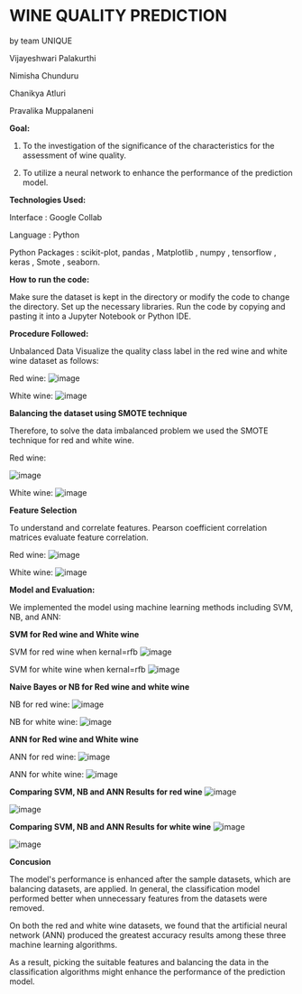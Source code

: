 # WINE QUALITY PREDICTION

by team UNIQUE

Vijayeshwari Palakurthi

Nimisha Chunduru

Chanikya Atluri

Pravalika Muppalaneni

**Goal:**

1) To the investigation of the significance of the characteristics for the assessment of wine quality. 

2) To utilize a neural network to enhance the performance of the prediction model. 

**Technologies Used:**

Interface : Google Collab

Language : Python

Python Packages : scikit-plot, pandas , Matplotlib , numpy , tensorflow , keras , Smote , seaborn.

**How to run the code:**

Make sure the dataset is kept in the directory or modify the code to change the directory. Set up the necessary libraries. Run the code by copying and pasting it into a Jupyter Notebook or Python IDE.

**Procedure Followed:**

Unbalanced Data Visualize the quality class label in the red wine and white wine dataset as follows:

Red wine:
![image](https://user-images.githubusercontent.com/50485624/236934551-ba122c9b-272d-454e-afdc-12f8d4b9c4ea.png)

White wine:
![image](https://user-images.githubusercontent.com/50485624/236934817-cdda168b-175f-4488-90d4-f2082e248fab.png)

**Balancing the dataset using SMOTE technique**

Therefore, to solve the data imbalanced problem we used the SMOTE technique for red and white wine.

Red wine:

![image](https://user-images.githubusercontent.com/50485624/236935445-6bc50929-3afd-4ece-88ab-9b04af8245a6.png)
 
White wine:
![image](https://user-images.githubusercontent.com/50485624/236935470-4d57e349-0ebf-4471-b4fa-eb14d5400474.png)
 
**Feature Selection**

To understand and correlate features. Pearson coefficient correlation matrices evaluate feature correlation.

Red wine:
![image](https://user-images.githubusercontent.com/50485624/236935753-61424e67-7f6f-4c27-990c-58c666d881fd.png)
 
White wine:
![image](https://user-images.githubusercontent.com/50485624/236936050-3cd19067-9210-4b8a-b878-2fb33fa8b45c.png)
 
**Model and Evaluation:** 

We implemented the model using machine learning methods including SVM, NB, and ANN:

**SVM for Red wine and White wine**

SVM for red wine when kernal=rfb
![image](https://user-images.githubusercontent.com/50485624/236936617-3680f017-1227-4a42-a5d3-01aa4c6beb45.png)
 
SVM for white wine when kernal=rfb
![image](https://user-images.githubusercontent.com/50485624/236936661-773748d6-c64b-4d80-aa5e-55c6a0061806.png)

**Naive Bayes or NB for Red wine and white wine**

NB for red wine:
![image](https://user-images.githubusercontent.com/50485624/236937689-0e77bcb9-f993-4fc2-943d-ea72476b283f.png)

NB for white wine:
![image](https://user-images.githubusercontent.com/50485624/236937748-15ce26bf-8226-4573-8e1e-1c68ab22145f.png)

**ANN for Red wine and White wine**

ANN for red wine:
![image](https://user-images.githubusercontent.com/50485624/236937986-1dea7ee5-2484-436a-a453-2b9e8fe51546.png)

ANN for white wine:
![image](https://user-images.githubusercontent.com/50485624/236938022-99c873dd-49dc-45b5-9389-d34a756a1790.png)
 
 
**Comparing SVM, NB and ANN Results for red wine**
![image](https://user-images.githubusercontent.com/50485624/236938339-b19ba08b-7b2e-4fad-b221-fed4904e7418.png)

![image](https://user-images.githubusercontent.com/50485624/236938153-53cc91be-b4bc-46bb-b296-b8363fbcb140.png)

**Comparing SVM, NB and ANN Results for white wine**
![image](https://user-images.githubusercontent.com/50485624/236938408-be99a148-4acd-4415-96ac-02d3b1920c27.png)

![image](https://user-images.githubusercontent.com/50485624/236938207-7ef146d9-5fb5-4c9f-a818-3e19ec4c2923.png)

**Concusion**

The model's performance is enhanced after the sample datasets, which are balancing datasets, are applied. In general, the classification model performed better when unnecessary features from the datasets were removed.

On both the red and white wine datasets, we found that the artificial neural network (ANN) produced the greatest accuracy results among these three machine learning algorithms. 

As a result, picking the suitable features and balancing the data in the classification algorithms might enhance the performance of the prediction model.




